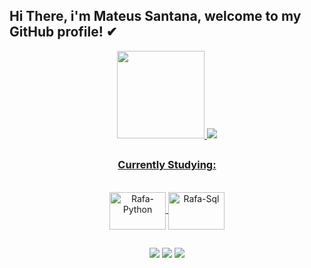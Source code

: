 ## Hi There, i'm Mateus Santana, welcome to my GitHub profile! ✔
<div align="center">
  <a href="https://github.com/mateusjsantana">
  <img height="140em" src="https://github-readme-stats.vercel.app/api?username=mateusjsantana&show_icons=true&theme=gruvbox&include_all_commits=true&count_private=true"/>
<! - <img height="140em" src="https://github-readme-stats.vercel.app/api/top-langs/?username=mateusjsantana&layout=compact&langs_count=7&theme=gruvbox"/> 
<img src= https://github-readme-stats.vercel.app/api/top-langs/?username=mateusjsantana&layout=compacthttps://github.com/mateusjsantana/github-readme-stats) />
    </div>
  

  
  ##
  <div align="center">
 <h3>Currently Studying: </h3>
<div style="display: inline_block"><br>
  <img align="center" alt="Rafa-Python" height="60" width="90"  src="https://cdn.jsdelivr.net/gh/devicons/devicon/icons/python/python-original-wordmark.svg" />
  <img align="center" alt="Rafa-Sql" height="60" width="90" src="https://cdn.jsdelivr.net/gh/devicons/devicon/icons/mysql/mysql-original-wordmark.svg" />
</div>
  
  
##
<div> 
  
  <a href="https://www.instagram.com/sanmateus_/" target="_blank"><img src="https://img.shields.io/badge/-Instagram-%23E4405F?style=for-the-badge&logo=instagram&logoColor=white" target="_blank"></a>
  <a href = "mailto:mateusjosesan@gmail.com"><img src="https://img.shields.io/badge/-Gmail-%23333?style=for-the-badge&logo=gmail&logoColor=white" target="_blank"></a>
  <a href="https://www.linkedin.com/in/mateusjoses/" target="_blank"><img src="https://img.shields.io/badge/-LinkedIn-%230077B5?style=for-the-badge&logo=linkedin&logoColor=white" target="_blank"></a> 

 
</div>
